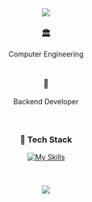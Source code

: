 <div align="center">
  <img src="https://capsule-render.vercel.app/api?type=blur&height=300&color=76819C&text=Jane&fontColor=f7f5f5&textBg=false&fontAlign=50&animation=twinkling&fontSize=60"
</div>

<div align="center">
  
  ### 🏛️
  Computer Engineering <br>
  <br>
  
  ### 🤍
  Backend Developer
  <br>
  <br>
  <br>

  ### 🚀 Tech Stack
  [![My Skills](https://skillicons.dev/icons?i=java,spring,mysql,figma,unity,github,docker,discord)](https://skillicons.dev)
  <br>
  <br>
  <br>
  
  <img src="http://mazandi.herokuapp.com/api?handle=fls8379&theme=warm"/>
  

  </div>


<!--
**KJi0/KJi0** is a ✨ _special_ ✨ repository because its `README.md` (this file) appears on your GitHub profile.

Here are some ideas to get you started:

- 🔭 I’m currently working on ...
- 🌱 I’m currently learning ...
- 👯 I’m looking to collaborate on ...
- 🤔 I’m looking for help with ...
- 💬 Ask me about ...
- 📫 How to reach me: ...
- 😄 Pronouns: ...
- ⚡ Fun fact: ...
-->
